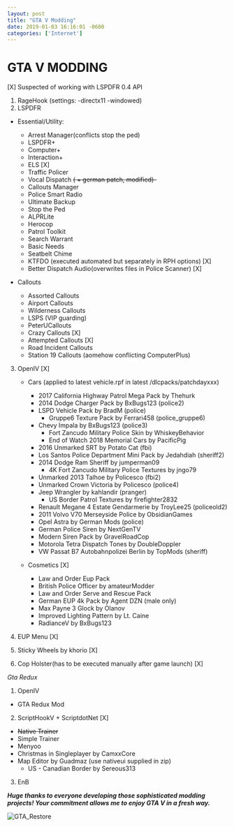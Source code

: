 ```yaml
---
layout: post 
title: "GTA V Modding" 
date: 2019-01-03 16:16:01 -0600 
categories: ['Internet'] 
--- 
```


# GTA V MODDING

[X] Suspected of working with LSPDFR 0.4 API

1. RageHook (settings: -directx11 -windowed)
2. LSPDFR
  * Essential/Utility:
    * Arrest Manager(conflicts stop the ped)
    * LSPDFR+
    * Computer+
    * Interaction+
    * ELS [X]
    * Traffic Policer
    * Vocal Dispatch ~~( + german patch, modified)-~~
    * Callouts Manager
    * Police Smart Radio
    * Ultimate Backup
    * Stop the Ped
    * ALPRLite
    * Herocop
    * Patrol Toolkit
    * Search Warrant
    * Basic Needs
    * Seatbelt Chime 
    * KTFDO (executed automated but separately in RPH options) [X]
    * Better Dispatch Audio(overwrites files in Police Scanner) [X]
    
  * Callouts
    * Assorted Callouts
    * Airport Callouts
    * Wilderness Callouts
    * LSPS (VIP guarding)
    * PeterUCallouts
    * Crazy Callouts [X]
    * Attempted Callouts [X]
    * Road Incident Callouts
    * Station 19 Callouts (aomehow conflicting ComputerPlus)
    
3. OpenIV [X]
   
   * Cars (applied to latest vehicle.rpf in latest /dlcpacks/patchdayxxx)
     * 2017 California Highway Patrol Mega Pack by Thehurk
     * 2014 Dodge Charger Pack by BxBugs123 (police2)
     * LSPD Vehicle Pack by BradM (police)
       * Gruppe6 Texture Pack by Ferrari458 (police_gruppe6)
     * Chevy Impala by BxBugs123 (police3)
        *  Fort Zancudo Military Police Skin by WhiskeyBehavior
        * End of Watch 2018 Memorial Cars by PacificPig
     * 2016 Unmarked SRT by Potato Cat (fbi)
     * Los Santos Police Department Mini Pack by Jedahdiah (sheriff2)
     * 2014 Dodge Ram Sheriff by jumperman09
        * 4K Fort Zancudo Military Police Textures by jngo79
     * Unmarked 2013 Talhoe by Policesco (fbi2)
     * Unmarked Crown Victoria by Policesco (police4)
     * Jeep Wrangler by kahlandir (pranger)
       * US Border Patrol Textures by firefighter2832
     * Renault Megane 4 Estate Gendarmerie by TroyLee25 (policeold2)
     * 2011 Volvo V70 Merseyside Police by ObsidianGames
     * Opel Astra by German Mods (police)
     * German Police Siren by NextGenTV
     * Modern Siren Pack by GravelRoadCop
     * Motorola Tetra Dispatch Tones by DoubleDoppler
     * VW Passat B7 Autobahnpolizei Berlin by TopMods (sheriff)
   
   * Cosmetics [X]
     * Law and Order Eup Pack
     * British Police Officer by amateurModder
     * Law and Order Serve and Rescue Pack
     * German EUP 4k Pack by Agent DZN (male only)
     * Max Payne 3 Glock by Olanov
     * Improved Lighting Pattern by Lt. Caine
     * RadianceV by BxBugs123

4. EUP Menu [X]

5. Sticky Wheels by khorio [X]

6. Cop Holster(has to be executed manually after game launch) [X]


_Gta Redux_
 
 1. OpenIV
   * GTA Redux Mod
 2. ScriptHookV + ScriptdotNet [X]
   * ~~Native Trainer~~
   * Simple Trainer
   * Menyoo
   * Christmas in Singleplayer by CamxxCore
   * Map Editor by Guadmaz (use nativeui supplied in zip)
     * US - Canadian Border by Sereous313
 3. EnB
   
 ___Huge thanks to everyone developing those sophisticated modding projects! Your commitment allows me to enjoy GTA V in a fresh way.___
 
 
 ![GTA_Restore](https://worstaim.eu/images/clean_gta_folder_full.png)
